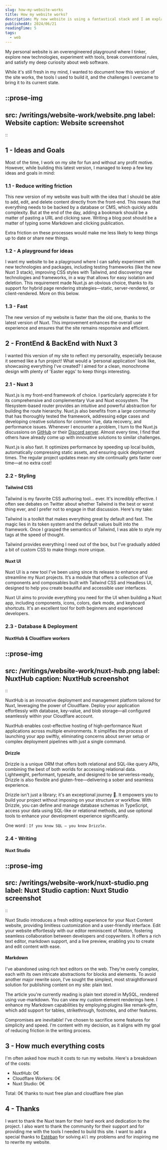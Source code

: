 ```yaml
---
slug: how-my-website-works
title: How my website works?
description: My new website is using a fantastical stack and I am explaining how my playground works
publishedAt: 2024/06/21
readingTime: 5
tags:
  - web
---
```


My personal website is an overengineered playground where I tinker, explore new technologies, experiment with tools, break conventional rules, and satisfy my deep curiosity about web software.

While it's still fresh in my mind, I wanted to document how this version of the site works, the tools I used to build it, and the challenges I overcame to bring it to its current state.

::prose-img
---
src: /writings/website-work/website.png
label: Website
caption: Website screenshot
---
::

## 1 - Ideas and Goals

Most of the time, I work on my site for fun and without any profit motive. However, while building this latest version, I managed to keep a few key ideas and goals in mind:

### 1.1 -  Reduce writing friction

This new version of my website was built with the idea that I should be able to add, edit, and delete content directly from the front-end. This means that everything needs to be backed by a database or CMS, which quickly adds complexity. But at the end of the day, adding a bookmark should be a matter of pasting a URL and clicking save. Writing a blog post should be a matter of typing some Markdown and clicking publication.

Extra friction on these processes would make me less likely to keep things up to date or share new things.

### 1.2 - A playground for ideas

I want my website to be a playground where I can safely experiment with new technologies and packages, including testing frameworks (like the new Nuxt 3 stack), improving CSS styles with Tailwind, and discovering new technologies and frameworks, in a way that allows for easy isolation and deletion. This requirement made Nuxt.js an obvious choice, thanks to its support for hybrid page rendering strategies—static, server-rendered, or client-rendered. More on this below.

### 1.3 - Fast

The new version of my website is faster than the old one, thanks to the latest version of Nuxt. This improvement enhances the overall user experience and ensures that the site remains responsive and efficient.

## 2 - FrontEnd & BackEnd with Nuxt 3

I wanted this version of my site to reflect my personality, especially because it seemed like a fun project! What would a 'personal application' look like, showcasing everything I've created? I aimed for a clean, monochrome design with plenty of 'Easter eggs' to keep things interesting.

### 2.1 - Nuxt 3

Nuxt.js is my front-end framework of choice. I particularly appreciate it for its comprehensive and complementary Vue and Nuxt ecosystem. The filesystem-based router provides an intuitive and powerful abstraction for building the route hierarchy. Nuxt.js also benefits from a large community that has thoroughly tested the framework, addressing edge cases and developing creative solutions for common Vue, data recovery, and performance issues. Whenever I encounter a problem, I turn to the Nuxt.js discussions on [GitHub](https://github.com/nuxt) or their [Discord server](https://go.nuxt.com/discord). Almost every time, I find that others have already come up with innovative solutions to similar challenges.

Nuxt.js is also fast. It optimizes performance by speeding up local builds, automatically compressing static assets, and ensuring quick deployment times. The regular project updates mean my site continually gets faster over time—at no extra cost!

### 2.2 - Styling

#### Tailwind CSS

Tailwind is my favorite CSS authoring tool... ever. It's incredibly effective. I often see debates on Twitter about whether Tailwind is the best or worst thing ever, and I prefer not to engage in that discussion. Here's my take:

Tailwind is a toolkit that makes everything great by default and fast. The magic lies in its token system and the default values built into the framework. Once I grasped the semantics of Tailwind, I was able to style my tags at the speed of thought.

Tailwind provides everything I need out of the box, but I've gradually added a bit of custom CSS to make things more unique.

#### Nuxt UI

Nuxt UI is a new tool I've been using since its release to enhance and streamline my Nuxt projects. It’s a module that offers a collection of Vue components and composables built with Tailwind CSS and Headless UI, designed to help you create beautiful and accessible user interfaces.

Nuxt UI aims to provide everything you need for the UI when building a Nuxt app, including components, icons, colors, dark mode, and keyboard shortcuts. It's an excellent tool for both beginners and experienced developers.

### 2.3 - Database & Deployment

#### NuxtHub & Cloudflare workers

::prose-img
---
src: /writings/website-work/nuxt-hub.png
label: NuxtHub
caption: NuxtHub screenshot
---
::

NuxtHub is an innovative deployment and management platform tailored for Nuxt, leveraging the power of Cloudflare. Deploy your application effortlessly with database, key-value, and blob storage—all configured seamlessly within your Cloudflare account.

NuxtHub enables cost-effective hosting of high-performance Nuxt applications across multiple environments. It simplifies the process of launching your app swiftly, eliminating concerns about server setup or complex deployment pipelines with just a single command.

#### Drizzle

Drizzle is a unique ORM that offers both relational and SQL-like query APIs, combining the best of both worlds for accessing relational data. Lightweight, performant, typesafe, and designed to be serverless-ready, Drizzle is also flexible and gluten-free—delivering a sober and seamless experience.

Drizzle isn't just a library; it's an exceptional journey 🤩. It empowers you to build your project without imposing on your structure or workflow. With Drizzle, you can define and manage database schemas in TypeScript, access your data using SQL-like or relational methods, and use optional tools to enhance your development experience significantly.

One word : `If you know SQL — you know Drizzle.`

### 2.4 - Writing

#### Nuxt Studio

::prose-img
---
src: /writings/website-work/nuxt-studio.png
label: Nuxt Studio
caption: Nuxt Studio screenshot
---
::

Nuxt Studio introduces a fresh editing experience for your Nuxt Content website, providing limitless customization and a user-friendly interface. Edit your website effortlessly with our editor reminiscent of Notion, fostering seamless collaboration between developers and copywriters. It offers a rich text editor, markdown support, and a live preview, enabling you to create and edit content with ease.

#### Markdown

I've abandoned using rich text editors on the web. They're overly complex, each with its own intricate abstractions for blocks and elements. To avoid another major rewrite soon, I've sought the simplest, most straightforward solution for publishing content on my site: plain text.

The article you're currently reading is plain text stored in MySQL, rendered using vue-markdown. You can view my custom element renderings here. I enhance my Markdown capabilities by employing plugins like remark-gfm, which add support for tables, strikethrough, footnotes, and other features.

Compromises are inevitable! I've chosen to sacrifice some features for simplicity and speed. I'm content with my decision, as it aligns with my goal of reducing friction in the writing process.

## 3 - How much everything costs

I'm often asked how much it costs to run my website. Here's a breakdown of the costs:

- NuxtHub: 0€
- Cloudflare Workers: 0€
- Nuxt Studio: 0€

Total: 0€ thanks to nuxt free plan and cloudflare free plan

## 4 - Thanks

I want to thank the Nuxt team for their hard work and dedication to the project. I also want to thank the community for their support and for providing me with the tools I needed to build this site. I want to add a special thanks to [Estéban](https://x.com/soubiran_) for solving `All` my problems and for inspiring me to rewrite my website.
